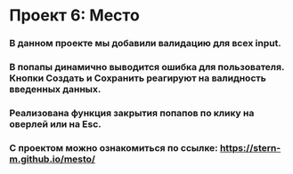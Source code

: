# Проект 6: Место

### В данном проекте мы добавили валидацию для всех input.
### В попапы динамично выводится ошибка для пользователя. Кнопки Создать и Сохранить реагируют на валидность введенных данных.
### Реализована функция закрытия попапов по клику на оверлей или на Esc.

### С проектом можно ознакомиться по ссылке: https://stern-m.github.io/mesto/

